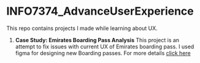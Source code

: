# INFO7374_AdvanceUserExperience

This repo contains projects I made  while learning about UX. 

1. **Case Study: Emirates Boarding Pass Analysis**
   This project is an attempt to fix issues with current UX of Emirates boarding pass. I used figma for designing new Boarding passes.
   For more details [click here](https://github.com/dj0894/INFO7374_AdvanceUserExperience/blob/main/boardingPassAnalysis/emiratesBoardingPassAnalysis.md)




